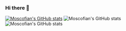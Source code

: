### Hi there 👋

<!--
**Moscofian/Moscofian** is a ✨ _special_ ✨ repository because its `README.md` (this file) appears on your GitHub profile.

Here are some ideas to get you started:

- 🔭 I’m currently working on ...
- 🌱 I’m currently learning ...
- 👯 I’m looking to collaborate on ...
- 🤔 I’m looking for help with ...
- 💬 Ask me about ...
- 📫 How to reach me: ...
- 😄 Pronouns: ...
- ⚡ Fun fact: ...
-->
[![Moscofian's GitHub stats](https://github-readme-stats.vercel.app/api?username=Moscofian)](https://github.com/Moscofian/github-readme-stats)
![Moscofian's GitHub stats](https://github-readme-stats.vercel.app/api?username=Moscofian&show_icons=true)
![Moscofian's GitHub stats](https://github-readme-stats.vercel.app/api?username=Moscofian&show_icons=true&theme=tokyonight)

